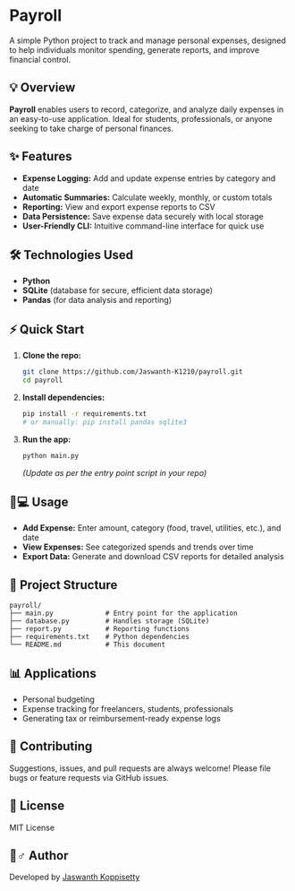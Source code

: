 
# Payroll

A simple Python project to track and manage personal expenses, designed to help individuals monitor spending, generate reports, and improve financial control.

## 💡 Overview

**Payroll** enables users to record, categorize, and analyze daily expenses in an easy-to-use application. Ideal for students, professionals, or anyone seeking to take charge of personal finances.

## ✨ Features

- **Expense Logging:** Add and update expense entries by category and date
- **Automatic Summaries:** Calculate weekly, monthly, or custom totals
- **Reporting:** View and export expense reports to CSV
- **Data Persistence:** Save expense data securely with local storage
- **User-Friendly CLI:** Intuitive command-line interface for quick use

## 🛠️ Technologies Used

- **Python**
- **SQLite** (database for secure, efficient data storage)
- **Pandas** (for data analysis and reporting)

## ⚡ Quick Start

1. **Clone the repo:**
   ```bash
   git clone https://github.com/Jaswanth-K1210/payroll.git
   cd payroll
   ```

2. **Install dependencies:**
   ```bash
   pip install -r requirements.txt
   # or manually: pip install pandas sqlite3
   ```

3. **Run the app:**
   ```bash
   python main.py
   ```
   *(Update as per the entry point script in your repo)*

## 👨💻 Usage

- **Add Expense:** Enter amount, category (food, travel, utilities, etc.), and date
- **View Expenses:** See categorized spends and trends over time
- **Export Data:** Generate and download CSV reports for detailed analysis

## 📂 Project Structure

```
payroll/
├── main.py             # Entry point for the application
├── database.py         # Handles storage (SQLite)
├── report.py           # Reporting functions
├── requirements.txt    # Python dependencies
└── README.md           # This document
```

## 📊 Applications

- Personal budgeting
- Expense tracking for freelancers, students, professionals
- Generating tax or reimbursement-ready expense logs

## 🤝 Contributing

Suggestions, issues, and pull requests are always welcome! Please file bugs or feature requests via GitHub issues.

## 📜 License

MIT License

## 🙋♂️ Author

Developed by [Jaswanth Koppisetty](mailto:koppisettyjaswanth@gmail.com)


